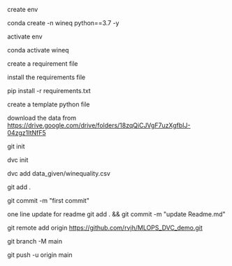 create env

conda create -n wineq python==3.7 -y

activate env

conda activate wineq

create a requirement file

install the requirements file

pip install -r requirements.txt

create a template python file

download the data from
https://drive.google.com/drive/folders/18zqQiCJVgF7uzXgfbIJ-04zgz1ItNfF5

git init

dvc init

dvc add data_given/winequality.csv

git add .

git commit -m "first commit"

one line update for readme
git add . && git commit -m "update Readme.md"

git remote add origin https://github.com/rvjh/MLOPS_DVC_demo.git

git branch -M main

git push -u origin main

